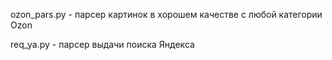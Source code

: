 ozon_pars.py - парсер картинок в хорошем качестве с любой категории Ozon

req_ya.py - парсер выдачи поиска Яндекса
